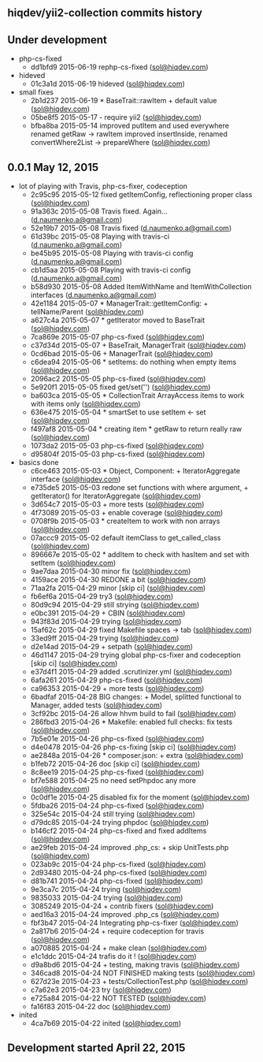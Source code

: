 hiqdev/yii2-collection commits history
--------------------------------------

## Under development

- php-cs-fixed
    - dd1bfd9 2015-06-19 rephp-cs-fixed (sol@hiqdev.com)
- hideved
    - 01c3a1d 2015-06-19 hideved (sol@hiqdev.com)
- small fixes
    - 2b1d237 2015-06-19 * BaseTrait::rawItem + default value (sol@hiqdev.com)
    - 05be8f5 2015-05-17 - require yii2 (sol@hiqdev.com)
    - bfba8ba 2015-05-14 improved putItem and used everywhere renamed getRaw -> rawItem improved insertInside, renamed convertWhere2List -> prepareWhere (sol@hiqdev.com)

## 0.0.1 May 12, 2015

- lot of playing with Travis, php-cs-fixer, codeception
    - 2c95c95 2015-05-12 fixed getItemConfig, reflectioning proper class (sol@hiqdev.com)
    - 91a363c 2015-05-08 Travis fixed. Again... (d.naumenko.a@gmail.com)
    - 52e19b7 2015-05-08 Travis fixed (d.naumenko.a@gmail.com)
    - 61d39bc 2015-05-08 Playing with travis-ci (d.naumenko.a@gmail.com)
    - be45b95 2015-05-08 Playing with travis-ci config (d.naumenko.a@gmail.com)
    - cb1d5aa 2015-05-08 Playing with travis-ci config (d.naumenko.a@gmail.com)
    - b58d930 2015-05-08 Added ItemWithName and ItemWithCollection interfaces (d.naumenko.a@gmail.com)
    - 42e1184 2015-05-07 * ManagerTrait::getItemConfig: + tellName/Parent (sol@hiqdev.com)
    - a627c4a 2015-05-07 * getIterator moved to BaseTrait (sol@hiqdev.com)
    - 7ca869e 2015-05-07 php-cs-fixed (sol@hiqdev.com)
    - c37d34d 2015-05-07 + BaseTrait, ManagerTrait (sol@hiqdev.com)
    - 0cd6bad 2015-05-06 + ManagerTrait (sol@hiqdev.com)
    - c6dea94 2015-05-06 * setItems: do nothing when empty items (sol@hiqdev.com)
    - 2096ac2 2015-05-05 php-cs-fixed (sol@hiqdev.com)
    - 5e920f1 2015-05-05 fixed get/set('') (sol@hiqdev.com)
    - ba603ca 2015-05-05 * CollectionTrait ArrayAccess items to work with items only (sol@hiqdev.com)
    - 636e475 2015-05-04 * smartSet to use setItem <- set (sol@hiqdev.com)
    - f497af8 2015-05-04 * creating item * getRaw to return really raw (sol@hiqdev.com)
    - 1073da2 2015-05-03 php-cs-fixed (sol@hiqdev.com)
    - d95804f 2015-05-03 php-cs-fixed (sol@hiqdev.com)
- basics done
    - c6ce463 2015-05-03 * Object, Component: + IteratorAggregate interface (sol@hiqdev.com)
    - e735de5 2015-05-03 redone set functions with where argument, + getIterator() for IteratorAggregate (sol@hiqdev.com)
    - 3d654c7 2015-05-03 + more tests (sol@hiqdev.com)
    - 4f73089 2015-05-03 + enable coverage (sol@hiqdev.com)
    - 0708f9b 2015-05-03 * createItem to work with non arrays (sol@hiqdev.com)
    - 07accc9 2015-05-02 default itemClass to get_called_class (sol@hiqdev.com)
    - 896667e 2015-05-02 * addItem to check with hasItem and set with setItem (sol@hiqdev.com)
    - 9ae7daa 2015-04-30 minor fix (sol@hiqdev.com)
    - 4159ace 2015-04-30 REDONE a bit (sol@hiqdev.com)
    - 71aa2fa 2015-04-29 minor [skip ci] (sol@hiqdev.com)
    - fb6ef6a 2015-04-29 try3 (sol@hiqdev.com)
    - 80d9c94 2015-04-29 still strying (sol@hiqdev.com)
    - e0bc391 2015-04-29 + CBIN (sol@hiqdev.com)
    - 943f83d 2015-04-29 trying (sol@hiqdev.com)
    - 15af62c 2015-04-29 fixed Makefile spaces -> tab (sol@hiqdev.com)
    - 33ed9ff 2015-04-29 trying (sol@hiqdev.com)
    - d2e14ad 2015-04-29 + setpath (sol@hiqdev.com)
    - 46d1147 2015-04-29 trying global php-cs-fixer and codeception [skip ci] (sol@hiqdev.com)
    - e37d4f1 2015-04-29 added .scrutinizer.yml (sol@hiqdev.com)
    - 6afa261 2015-04-29 php-cs-fixed (sol@hiqdev.com)
    - ca96353 2015-04-29 + more tests (sol@hiqdev.com)
    - 6badfaf 2015-04-28 BIG changes: + Model, splitted functional to Manager, added tests (sol@hiqdev.com)
    - 3cf92bc 2015-04-26 allow hhvm build to fail (sol@hiqdev.com)
    - 286fbd3 2015-04-26 * Makefile: enabled full checks: fix tests (sol@hiqdev.com)
    - 7b5e01e 2015-04-26 php-cs-fixed (sol@hiqdev.com)
    - d4e0478 2015-04-26 php-cs-fixing [skip ci] (sol@hiqdev.com)
    - ae2848a 2015-04-26 * composer.json: + extra (sol@hiqdev.com)
    - b1feb72 2015-04-26 doc [skip ci] (sol@hiqdev.com)
    - 8c8ee19 2015-04-25 php-cs-fixed (sol@hiqdev.com)
    - bf7e588 2015-04-25 no need setPhpdoc any more (sol@hiqdev.com)
    - 0c0df1e 2015-04-25 disabled fix for the moment (sol@hiqdev.com)
    - 5fdba26 2015-04-24 php-cs-fixed (sol@hiqdev.com)
    - 325e54c 2015-04-24 still trying (sol@hiqdev.com)
    - d79dc85 2015-04-24 trying phpdoc (sol@hiqdev.com)
    - b146cf2 2015-04-24 php-cs-fixed and fixed addItems (sol@hiqdev.com)
    - ae29feb 2015-04-24 improved .php_cs: + skip UnitTests.php (sol@hiqdev.com)
    - 023ab9c 2015-04-24 php-cs-fixed (sol@hiqdev.com)
    - 2d93480 2015-04-24 php-cs-fixed (sol@hiqdev.com)
    - d81b741 2015-04-24 php-cs-fixed (sol@hiqdev.com)
    - 9e3ca7c 2015-04-24 trying (sol@hiqdev.com)
    - 9835033 2015-04-24 trying (sol@hiqdev.com)
    - 3085249 2015-04-24 + contrib fixers (sol@hiqdev.com)
    - aed16a3 2015-04-24 improved .php_cs (sol@hiqdev.com)
    - fbf3b47 2015-04-24 Integrating php-cs-fixer (sol@hiqdev.com)
    - 2a817b6 2015-04-24 + require codeception for travis (sol@hiqdev.com)
    - a070885 2015-04-24 + make clean (sol@hiqdev.com)
    - e1c1ddc 2015-04-24 trafis do it ! (sol@hiqdev.com)
    - d9a8bd6 2015-04-24 + testing, making travis (sol@hiqdev.com)
    - 346cad8 2015-04-24 NOT FINISHED making tests (sol@hiqdev.com)
    - 627d23e 2015-04-23 + tests/CollectionTest.php (sol@hiqdev.com)
    - c7a62e3 2015-04-23 try (sol@hiqdev.com)
    - e725a84 2015-04-22 NOT TESTED (sol@hiqdev.com)
    - fa16f83 2015-04-22 doc (sol@hiqdev.com)
- inited
    - 4ca7b69 2015-04-22 inited (sol@hiqdev.com)

## Development started April 22, 2015

